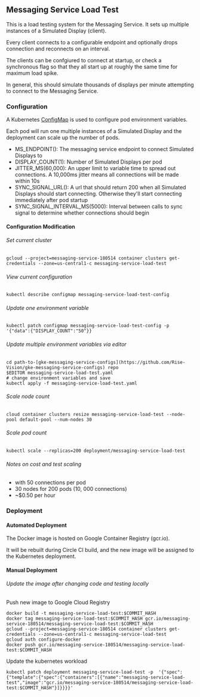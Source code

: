 ## Messaging Service Load Test

This is a load testing system for the Messaging Service. It sets up multiple instances of a Simulated Display (client).

Every client connects to a configurable endpoint and optionally drops connection and reconnects on an interval.

The clients can be confgiured to connect at startup, or check a synchronous flag so that they all start up at roughly the same time for maximum load spike.

In general, this should simulate thousands of displays per minute attempting to connect to the Messaging Service.




### Configuration

A Kubernetes [ConfigMap](https://cloud.google.com/kubernetes-engine/docs/concepts/configmap) is used to configure pod environment variables.

Each pod will run one multiple instances of a Simulated Display and the deployment can scale up the number of pods.

 - MS_ENDPOINT(): The messaging service endpoint to connect Simulated Displays to
 - DISPLAY_COUNT(1): Number of Simulated Displays per pod
 - JITTER_MS(60,000): An upper limit to variable time to spread out connections. A 10,000ms jitter means all connections will be made within 10s
 - SYNC_SIGNAL_URL(): A url that should return 200 when all Simulated Displays should start connecting. Otherwise they'll start connecting immediately after pod startup
 - SYNC_SIGNAL_INTERVAL_MS(5000): Interval between calls to sync signal to determine whether connections should begin

#### Configuration Modification

###### Set current cluster
```
gcloud --project=messaging-service-180514 container clusters get-credentials --zone=us-central1-c messaging-service-load-test
```

###### View current configuration
```
kubectl describe configmap messaging-service-load-test-config
```

###### Update one environment variable

```
kubectl patch configmap messaging-service-load-test-config -p '{"data":{"DISPLAY_COUNT":"50"}}
```

###### Update multiple environment variables via editor
```
cd path-to-[gke-messaging-service-configs](https://github.com/Rise-Vision/gke-messaging-service-configs) repo
$EDITOR messaging-service-load-test.yaml
# change environment variables and save 
kubectl apply -f messaging-service-load-test.yaml
```

###### Scale node count
```
cloud container clusters resize messaging-service-load-test --node-pool default-pool --num-nodes 30
```

###### Scale pod count
```
kubectl scale --replicas=200 deployment/messaging-service-load-test
```

###### Notes on cost and test scaling

 - with 50 connections per pod
 - 30 nodes for 200 pods (10, 000 connections)
 - ~$0.50 per hour


### Deployment

#### Automated Deployment

The Docker image is hosted on Google Container Registry (gcr.io). 

It will be rebuilt during Circle CI build, and the new image will be assigned to the Kubernetes deployment.

#### Manual Deployment

###### Update the image after changing code and testing locally

Push new image to Google Cloud Registry

```
docker build -t messaging-service-load-test:$COMMIT_HASH
docker tag messaging-service-load-test:$COMMIT_HASH gcr.io/messaging-service-180514/messaging-service-load-test:$COMMIT_HASH
gcloud --project=messaging-service-180514 container clusters get-credentials --zone=us-central1-c messaging-service-load-test
gcloud auth configure-docker
docker push gcr.io/messaging-service-180514/messaging-service-load-test:$COMMIT_HASH
```

Update the kubernetes workload

```
kubectl patch deployment messaging-service-load-test -p  '{"spec":{"template":{"spec":{"containers":[{"name":"messaging-service-load-test","image":"gcr.io/messaging-service-180514/messaging-service-load-test:$COMMIT_HASH"}]}}}}'
```
